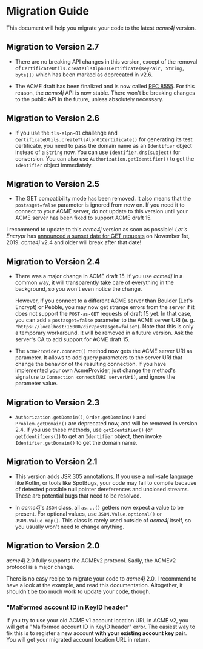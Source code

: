 # Migration Guide

This document will help you migrate your code to the latest _acme4j_ version.

## Migration to Version 2.7

- There are no breaking API changes in this version, except of the removal of `CertificateUtils.createTlsAlpn01Certificate(KeyPair, String, byte[])` which has been marked as deprecated in v2.6.

- The ACME draft has been finalized and is now called [RFC 8555](https://tools.ietf.org/html/rfc8555). For this reason, the _acme4j_ API is now stable. There won't be breaking changes to the public API in the future, unless absolutely necessary.

## Migration to Version 2.6

- If you use the `tls-alpn-01` challenge and `CertificateUtils.createTlsAlpn01Certificate()` for generating its test certificate, you need to pass the domain name as an `Identifier` object instead of a `String` now. You can use `Identifier.dns(subject)` for conversion. You can also use `Authorization.getIdentifier()` to get the `Identifier` object immediately.

## Migration to Version 2.5

- The GET compatibility mode has been removed. It also means that the `postasget=false` parameter is ignored from now on. If you need it to connect to your ACME server, do not update to this version until your ACME server has been fixed to support ACME draft 15.

<div class="alert alert-info" role="alert">

I recommend to update to this _acme4j_ version as soon as possible! _Let's Encrypt_ has [announced a sunset date for GET requests](https://community.letsencrypt.org/t/acme-v2-scheduled-deprecation-of-unauthenticated-resource-gets/74380) on November 1st, 2019. _acme4j_ v2.4 and older will break after that date!
</div>

## Migration to Version 2.4

- There was a major change in ACME draft 15. If you use _acme4j_ in a common way, it will transparently take care of everything in the background, so you won't even notice the change.

  However, if you connect to a different ACME server than Boulder (Let's Encrypt) or Pebble, you may now get strange errors from the server if it does not support the `POST-as-GET` requests of draft 15 yet. In that case, you can add a `postasget=false` parameter to the ACME server URI (e. g. `"https://localhost:15000/dir?postasget=false"`). Note that this is only a temporary workaround. It will be removed in a future version. Ask the server's CA to add support for ACME draft 15.

- The `AcmeProvider.connect()` method now gets the ACME server URI as parameter. It allows to add query parameters to the server URI that change the behavior of the resulting connection. If you have implemented your own AcmeProvider, just change the method's signature to `Connection connect(URI serverUri)`, and ignore the parameter value.

## Migration to Version 2.3

- `Authorization.getDomain()`, `Order.getDomains()` and `Problem.getDomain()` are deprecated now, and will be removed in version 2.4. If you use these methods, use `getIdentifier()` (or `getIdentifiers()`) to get an `Identifier` object, then invoke `Identifier.getDomain()` to get the domain name.

## Migration to Version 2.1

- This version adds [JSR 305](https://jcp.org/en/jsr/detail?id=305) annotations. If you use a null-safe language like Kotlin, or tools like SpotBugs, your code may fail to compile because of detected possible null pointer dereferences and unclosed streams. These are potential bugs that need to be resolved.

- In _acme4j_'s `JSON` class, all `as...()` getters now expect a value to be present. For optional values, use `JSON.Value.optional()` or `JSON.Value.map()`. This class is rarely used outside of _acme4j_ itself, so you usually won't need to change anything.

## Migration to Version 2.0

_acme4j_ 2.0 fully supports the ACMEv2 protocol. Sadly, the ACMEv2 protocol is a major change.

There is no easy recipe to migrate your code to _acme4j_ 2.0. I recommend to have a look at the example, and read this documentation. Altogether, it shouldn't be too much work to update your code, though.

### "Malformed account ID in KeyID header"

If you try to use your old ACME v1 account location URL in ACME v2, you will get a "Malformed account ID in KeyID header" error. The easiest way to fix this is to register a new account **with your existing account key pair**. You will get your migrated account location URL in return.
